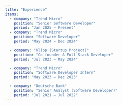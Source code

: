```yaml
---
title: "Experience"
items:
  - company: "Trend Micro"
    position: "Senior Software Developer"
    period: "Jan 2025 — Present"
  - company: "Trend Micro"
    position: "Software Developer"
    period: "May 2024 — Dec 2024"

  - company: "Klipp (Startup Project)"
    position: "Co-founder & Full Stack Developer"
    period: "Jul 2023 — May 2024"

  - company: "Trend Micro"
    position: "Software Developer Intern"
    period: "May 2023 — Dec 2023"

  - company: "Deutsche Bank"
    position: "Senior Analyst (Software Developer)"
    period: "Jul 2021 — Jul 2022"
---
```

